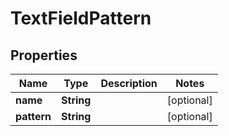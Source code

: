 

# TextFieldPattern


## Properties

| Name | Type | Description | Notes |
|------------ | ------------- | ------------- | -------------|
|**name** | **String** |  |  [optional] |
|**pattern** | **String** |  |  [optional] |



